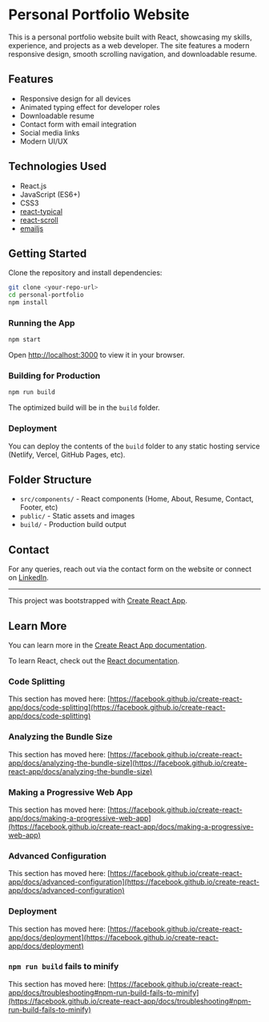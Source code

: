 
# Personal Portfolio Website

This is a personal portfolio website built with React, showcasing my skills, experience, and projects as a web developer. The site features a modern responsive design, smooth scrolling navigation, and downloadable resume.

## Features

- Responsive design for all devices
- Animated typing effect for developer roles
- Downloadable resume
- Contact form with email integration
- Social media links
- Modern UI/UX

## Technologies Used

- React.js
- JavaScript (ES6+)
- CSS3
- [react-typical](https://www.npmjs.com/package/react-typical)
- [react-scroll](https://www.npmjs.com/package/react-scroll)
- [emailjs](https://www.emailjs.com/)

## Getting Started

Clone the repository and install dependencies:

```bash
git clone <your-repo-url>
cd personal-portfolio
npm install
```

### Running the App

```bash
npm start
```
Open [http://localhost:3000](http://localhost:3000) to view it in your browser.

### Building for Production

```bash
npm run build
```
The optimized build will be in the `build` folder.

### Deployment

You can deploy the contents of the `build` folder to any static hosting service (Netlify, Vercel, GitHub Pages, etc).

## Folder Structure

- `src/components/` - React components (Home, About, Resume, Contact, Footer, etc)
- `public/` - Static assets and images
- `build/` - Production build output

## Contact

For any queries, reach out via the contact form on the website or connect on [LinkedIn](https://www.linkedin.com/in/jalal-ahmad-1063b1222/).

---

This project was bootstrapped with [Create React App](https://github.com/facebook/create-react-app).



## Learn More

You can learn more in the [Create React App documentation](https://facebook.github.io/create-react-app/docs/getting-started).

To learn React, check out the [React documentation](https://reactjs.org/).

### Code Splitting

This section has moved here: [https://facebook.github.io/create-react-app/docs/code-splitting](https://facebook.github.io/create-react-app/docs/code-splitting)

### Analyzing the Bundle Size

This section has moved here: [https://facebook.github.io/create-react-app/docs/analyzing-the-bundle-size](https://facebook.github.io/create-react-app/docs/analyzing-the-bundle-size)

### Making a Progressive Web App

This section has moved here: [https://facebook.github.io/create-react-app/docs/making-a-progressive-web-app](https://facebook.github.io/create-react-app/docs/making-a-progressive-web-app)

### Advanced Configuration

This section has moved here: [https://facebook.github.io/create-react-app/docs/advanced-configuration](https://facebook.github.io/create-react-app/docs/advanced-configuration)

### Deployment

This section has moved here: [https://facebook.github.io/create-react-app/docs/deployment](https://facebook.github.io/create-react-app/docs/deployment)

### `npm run build` fails to minify

This section has moved here: [https://facebook.github.io/create-react-app/docs/troubleshooting#npm-run-build-fails-to-minify](https://facebook.github.io/create-react-app/docs/troubleshooting#npm-run-build-fails-to-minify)
